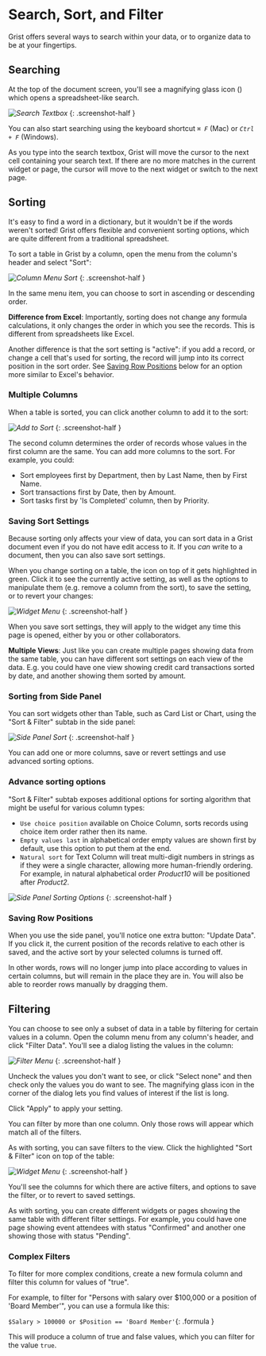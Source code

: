 # Search, Sort, and Filter

Grist offers several ways to search within your data, or to organize data to be at your
fingertips.

## Searching

At the top of the document screen, you'll see a magnifying glass icon
(<span class="grist-icon" style="--icon: var(--icon-Search)"></span>)
which opens a spreadsheet-like search.

<span class="screenshot-large">*![Search Textbox](images/search-sort-filter/search-box.png)*</span>
{: .screenshot-half }


You can also start searching using the keyboard shortcut
<code class="keys">*⌘* *F*</code> (Mac) or <code class="keys">*Ctrl* + *F*</code> (Windows).

As you type into the search textbox, Grist will move the cursor to the next cell containing your
search text. If there are no more matches in the current widget or page, the cursor will move to
the next widget or switch to the next page.

## Sorting

It's easy to find a word in a dictionary, but it wouldn't be if the words weren't sorted!
Grist offers flexible and convenient sorting options, which are quite different from a traditional
spreadsheet.

To sort a table in Grist by a column, open the menu from the column's header and select "Sort":

<span class="screenshot-large">*![Column Menu Sort](images/search-sort-filter/column-menu-sort.png)*</span>
{: .screenshot-half }

In the same menu item, you can choose to sort in ascending or descending order.

**Difference from Excel**:
Importantly, sorting does not change any formula calculations, it only changes the order in which
you see the records. This is different from spreadsheets like Excel.

Another difference is that the sort setting is "active": if you add a record, or change a cell
that's used for sorting, the record will jump into its correct position in the sort order. See
[Saving Row Positions](#saving-row-positions) below for an option more similar to Excel's behavior.

### Multiple Columns
When a table is sorted, you can click another column to add it to the sort:

<span class="screenshot-large">*![Add to Sort](images/search-sort-filter/column-menu-add-sort.png)*</span>
{: .screenshot-half }

The second column determines the order of records whose values in the first column are the same.
You can add more columns to the sort. For example, you could:

- Sort employees first by Department, then by Last Name, then by First Name.
- Sort transactions first by Date, then by Amount.
- Sort tasks first by 'Is Completed' column, then by Priority.

### Saving Sort Settings

Because sorting only affects your view of data, you can sort data in a Grist document even if you
do not have edit access to it. If you *can* write to a document, then you can also save sort
settings.

When you change sorting on a table, the icon on top of it gets highlighted in green. Click it to
see the currently active setting, as well as the options to manipulate them (e.g. remove a column
from the sort), to save the setting, or to revert your changes:

<span class="screenshot-large">*![Widget Menu](images/search-sort-filter/widget-menu-sort.png)*</span>
{: .screenshot-half }

When you save sort settings, they will apply to the widget any time this page is opened, either by
you or other collaborators.

**Multiple Views**:
Just like you can create multiple pages showing data from the same table, you can have different
sort settings on each view of the data. E.g. you could have one view showing credit card
transactions sorted by date, and another showing them sorted by amount.

### Sorting from Side Panel
You can sort widgets other than Table, such as Card List or Chart, using the "Sort & Filter"
subtab in the side panel:

<span class="screenshot-large">*![Side Panel Sort](images/search-sort-filter/side-panel-sort.png)*</span>
{: .screenshot-half }

You can add one or more columns, save or revert settings and use advanced
sorting options.

### Advance sorting options
"Sort & Filter" subtab exposes additional options for sorting algorithm that
might be useful for various column types:

- `Use choice position` available on Choice Column, sorts records using choice item order
rather then its name.
- `Empty values last` in alphabetical order empty values are shown first by default, use
this option to put them at the end.
- `Natural sort` for Text Column will treat multi-digit numbers in strings as if they were
a single character, allowing more human-friendly ordering. For example, in natural
alphabetical order _Product10_ will be positioned after _Product2_.

<span class="screenshot-large">*![Side Panel Sorting Options](images/search-sort-filter/side-panel-sorting-options.png)*</span>
{: .screenshot-half }


### Saving Row Positions

When you use the side panel, you'll notice one extra button: "Update Data". If you click it, the
current position of the records relative to each other is saved, and the active sort by your
selected columns is turned off.

In other words, rows will no longer jump into place according to values in certain columns, but
will remain in the place they are in. You will also be able to reorder rows manually by dragging
them.


## Filtering

You can choose to see only a subset of data in a table by filtering for certain values in a
column. Open the column menu from any column's header, and click "Filter Data". You'll see a
dialog listing the values in the column:

<span class="screenshot-large">*![Filter Menu](images/search-sort-filter/filter-menu.png)*</span>
{: .screenshot-half }

Uncheck the values you don't want to see, or click "Select none" and then check only the values
you do want to see. The magnifying glass icon in the corner of the dialog lets you find values of
interest if the list is long.

Click "Apply" to apply your setting.

You can filter by more than one column. Only those rows will appear which match all of the
filters.

As with sorting, you can save filters to the view. Click the highlighted "Sort & Filter" icon on
top of the table:

<span class="screenshot-large">*![Widget Menu](images/search-sort-filter/widget-menu-filter.png)*</span>
{: .screenshot-half }

You'll see the columns for which there are active filters, and options to save the filter, or to
revert to saved settings.

As with sorting, you can create different widgets or pages showing the same table with different
filter settings. For example, you could have one page showing event attendees with status
"Confirmed" and another one showing those with status "Pending".

### Complex Filters

To filter for more complex conditions, create a new formula column and filter this column for
values of "true".

For example, to filter for "Persons with salary over $100,000 or a position of 'Board Member'",
you can use a formula like this:

  `$Salary > 100000 or $Position == 'Board Member'`{: .formula }

This will produce a column of true and false values, which you can filter for the value `true`.
